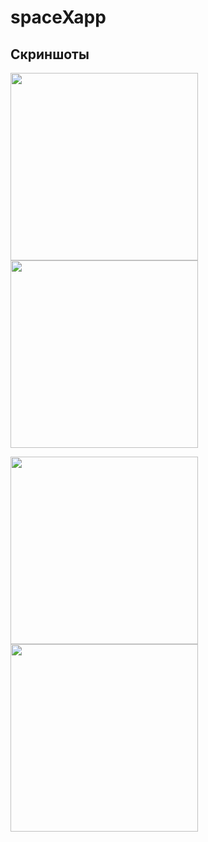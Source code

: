 # spaceXapp
## Скриншоты 

<img src=https://user-images.githubusercontent.com/97897601/173515498-362ff022-5e08-4a82-8e0a-24de06989fc7.png width="300"> <img src=https://user-images.githubusercontent.com/97897601/173515615-bc43590d-1025-4a91-bb2a-d941c2dff952.png width="300">



<img src=https://user-images.githubusercontent.com/97897601/173515620-8b6270bc-d22b-4af5-908f-4abb86e3de54.png width="300"> <img src=https://user-images.githubusercontent.com/97897601/173515623-6f4c66ec-e698-4270-bd58-ab26572dc60e.png width="300">


